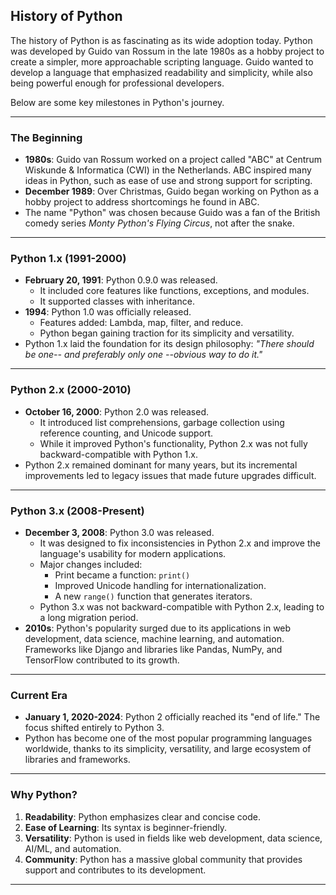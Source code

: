 ## History of Python  

The history of Python is as fascinating as its wide adoption today. Python was developed by Guido van Rossum in the late 1980s as a hobby project to create a simpler, more approachable scripting language. Guido wanted to develop a language that emphasized readability and simplicity, while also being powerful enough for professional developers.  

Below are some key milestones in Python's journey.  

---

### **The Beginning**  
- **1980s**: Guido van Rossum worked on a project called "ABC" at Centrum Wiskunde & Informatica (CWI) in the Netherlands. ABC inspired many ideas in Python, such as ease of use and strong support for scripting.  
- **December 1989**: Over Christmas, Guido began working on Python as a hobby project to address shortcomings he found in ABC.  
- The name "Python" was chosen because Guido was a fan of the British comedy series *Monty Python's Flying Circus*, not after the snake.  

---

### **Python 1.x (1991-2000)**  
- **February 20, 1991**: Python 0.9.0 was released.  
  - It included core features like functions, exceptions, and modules.  
  - It supported classes with inheritance.  
- **1994**: Python 1.0 was officially released.  
  - Features added: Lambda, map, filter, and reduce.  
  - Python began gaining traction for its simplicity and versatility.  
- Python 1.x laid the foundation for its design philosophy: *"There should be one-- and preferably only one --obvious way to do it."*  

---

### **Python 2.x (2000-2010)**  
- **October 16, 2000**: Python 2.0 was released.  
  - It introduced list comprehensions, garbage collection using reference counting, and Unicode support.  
  - While it improved Python's functionality, Python 2.x was not fully backward-compatible with Python 1.x.  
- Python 2.x remained dominant for many years, but its incremental improvements led to legacy issues that made future upgrades difficult.  

---

### **Python 3.x (2008-Present)**  
- **December 3, 2008**: Python 3.0 was released.  
  - It was designed to fix inconsistencies in Python 2.x and improve the language's usability for modern applications.  
  - Major changes included:  
    - Print became a function: `print()`  
    - Improved Unicode handling for internationalization.  
    - A new `range()` function that generates iterators.  
  - Python 3.x was not backward-compatible with Python 2.x, leading to a long migration period.  
- **2010s**: Python's popularity surged due to its applications in web development, data science, machine learning, and automation. Frameworks like Django and libraries like Pandas, NumPy, and TensorFlow contributed to its growth.  

---

### **Current Era**  
- **January 1, 2020-2024**: Python 2 officially reached its "end of life." The focus shifted entirely to Python 3.  
- Python has become one of the most popular programming languages worldwide, thanks to its simplicity, versatility, and large ecosystem of libraries and frameworks.  

---

### **Why Python?**  
1. **Readability**: Python emphasizes clear and concise code.  
2. **Ease of Learning**: Its syntax is beginner-friendly.  
3. **Versatility**: Python is used in fields like web development, data science, AI/ML, and automation.  
4. **Community**: Python has a massive global community that provides support and contributes to its development.  

---
